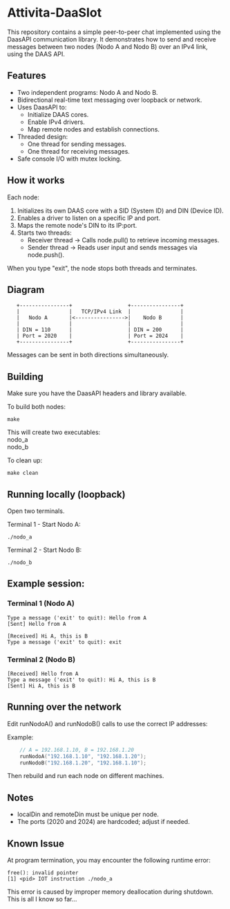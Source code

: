 # Attivita-DaaSIot

This repository contains a simple peer-to-peer chat implemented using the DaasAPI communication library. It demonstrates how to send and receive messages between two nodes (Nodo A and Nodo B) over an IPv4 link, using the DAAS API.

Features
--------
- Two independent programs: Nodo A and Nodo B.
- Bidirectional real-time text messaging over loopback or network.
- Uses DaasAPI to:
  - Initialize DAAS cores.
  - Enable IPv4 drivers.
  - Map remote nodes and establish connections.
- Threaded design:
  - One thread for sending messages.
  - One thread for receiving messages.
- Safe console I/O with mutex locking.

How it works
------------
Each node:
1. Initializes its own DAAS core with a SID (System ID) and DIN (Device ID).
2. Enables a driver to listen on a specific IP and port.
3. Maps the remote node's DIN to its IP:port.
4. Starts two threads:
   - Receiver thread -> Calls node.pull() to retrieve incoming messages.
   - Sender thread   -> Reads user input and sends messages via node.push().

When you type "exit", the node stops both threads and terminates.

Diagram
-------------
       +----------------+                  +----------------+
       |                |   TCP/IPv4 Link  |                |
       |   Nodo A       |<---------------->|    Nodo B      |
       |                |                  |                |
       | DIN = 110      |                  | DIN = 200      |
       | Port = 2020    |                  | Port = 2024    |
       +----------------+                  +----------------+

Messages can be sent in both directions simultaneously.

Building
--------
Make sure you have the DaasAPI headers and library available.

To build both nodes:
```shell 
make 
```

This will create two executables:\
    nodo_a\
    nodo_b

To clean up:
```shell
make clean
```

Running locally (loopback)
--------------------------
Open two terminals.

Terminal 1 - Start Nodo A:
```shell
./nodo_a
```

Terminal 2 - Start Nodo B:
```shell
./nodo_b
```

Example session:
----------------
### Terminal 1 (Nodo A)
```shell
Type a message ('exit' to quit): Hello from A
[Sent] Hello from A
```
```shell
[Received] Hi A, this is B
Type a message ('exit' to quit): exit
```
### Terminal 2 (Nodo B)
```shell
[Received] Hello from A
Type a message ('exit' to quit): Hi A, this is B
[Sent] Hi A, this is B
```

Running over the network
------------------------
Edit runNodoA() and runNodoB() calls to use the correct IP addresses:

Example:
```cpp
    // A = 192.168.1.10, B = 192.168.1.20
    runNodoA("192.168.1.10", "192.168.1.20");
    runNodoB("192.168.1.20", "192.168.1.10");
```

Then rebuild and run each node on different machines.

Notes
-----
- localDin and remoteDin must be unique per node.
- The ports (2020 and 2024) are hardcoded; adjust if needed.

Known Issue
---
At program termination, you may encounter the following runtime error:
```shell
free(): invalid pointer
[1] <pid> IOT instruction ./nodo_a
```
This error is caused by improper memory deallocation during shutdown. This is all I know so far...
